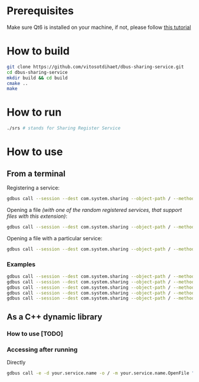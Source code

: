 # Prerequisites
Make sure Qt6 is installed on your machine, if not, please follow [this tutorial](https://doc.qt.io/qt-6/get-and-install-qt.html)

# How to build
```bash
git clone https://github.com/vitosotdihaet/dbus-sharing-service.git
cd dbus-sharing-service
mkdir build && cd build
cmake ..
make
```

# How to run
```bash
./srs # stands for Sharing Register Service
```

# How to use
## From a terminal
Registering a service:
```bash
gdbus call --session --dest com.system.sharing --object-path / --method com.system.sharing.RegisterService "your.dbus.service" "[\"supported\", \"extensions\"]"
```

Opening a file *(with one of the random registered services, that support files with this extension)*:
```bash
gdbus call --session --dest com.system.sharing --object-path / --method com.system.sharing.OpenFile "/your/absolute/file.path"
```

Opening a file with a particular service:
```bash
gdbus call --session --dest com.system.sharing --object-path / --method com.system.sharing.OpenFileUsingService "/your/absolute/file.path" "your.dbus.service"
```

### Examples
```bash
gdbus call --session --dest com.system.sharing --object-path / --method com.system.sharing.RegisterService "my.epic.service" "[\"txt\", \"mp4\"]"
gdbus call --session --dest com.system.sharing --object-path / --method com.system.sharing.RegisterService "my.text.service" "[\"txt\"]"
gdbus call --session --dest com.system.sharing --object-path / --method com.system.sharing.OpenFile "/home/user/Documents/favourite-cat-names.txt"
gdbus call --session --dest com.system.sharing --object-path / --method com.system.sharing.OpenFileUsingService "/home/user/Documents/favourite-cat-names.txt" "my.epic.service"
gdbus call --session --dest com.system.sharing --object-path / --method com.system.sharing.OpenFile "/home/user/Documents/video.mp4"
```

## As a C++ dynamic library
### How to use [TODO]


### Accessing after running
Directly
```bash
gdbus call -e -d your.service.name -o / -m your.service.name.OpenFile "/your/absolute/file.path"
```

